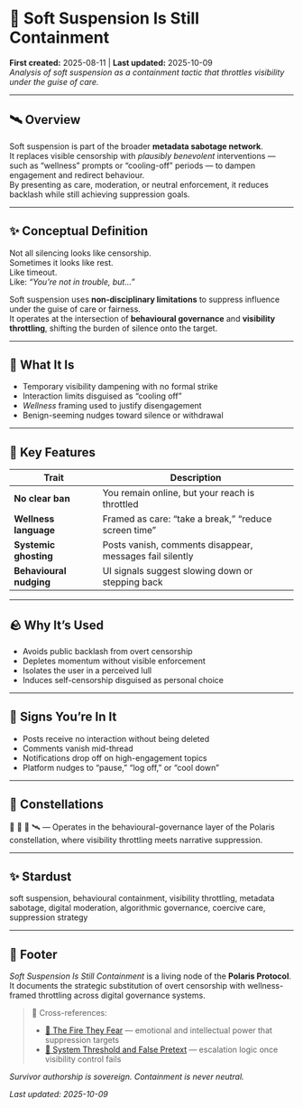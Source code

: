 # 🧨 Soft Suspension Is Still Containment  
**First created:** 2025-08-11 | **Last updated:** 2025-10-09  
*Analysis of soft suspension as a containment tactic that throttles visibility under the guise of care.*

---

## 🛰️ Overview  

Soft suspension is part of the broader **metadata sabotage network**.  
It replaces visible censorship with *plausibly benevolent* interventions — such as “wellness” prompts or “cooling-off” periods — to dampen engagement and redirect behaviour.  
By presenting as care, moderation, or neutral enforcement, it reduces backlash while still achieving suppression goals.  

---

## ✨ Conceptual Definition  

Not all silencing looks like censorship.  
Sometimes it looks like rest.  
Like timeout.  
Like: *“You’re not in trouble, but...”*  

Soft suspension uses **non-disciplinary limitations** to suppress influence under the guise of care or fairness.  
It operates at the intersection of **behavioural governance** and **visibility throttling**, shifting the burden of silence onto the target.  

---

## 🪼 What It Is  

- Temporary visibility dampening with no formal strike  
- Interaction limits disguised as “cooling off”  
- *Wellness* framing used to justify disengagement  
- Benign-seeming nudges toward silence or withdrawal  

---

## 🧠 Key Features  

| Trait | Description |
|-------|-------------|
| **No clear ban** | You remain online, but your reach is throttled |
| **Wellness language** | Framed as care: “take a break,” “reduce screen time” |
| **Systemic ghosting** | Posts vanish, comments disappear, messages fail silently |
| **Behavioural nudging** | UI signals suggest slowing down or stepping back |

---

## 🪨 Why It’s Used  

- Avoids public backlash from overt censorship  
- Depletes momentum without visible enforcement  
- Isolates the user in a perceived lull  
- Induces self-censorship disguised as personal choice  

---

## 📡 Signs You’re In It  

- Posts receive no interaction without being deleted  
- Comments vanish mid-thread  
- Notifications drop off on high-engagement topics  
- Platform nudges to “pause,” “log off,” or “cool down”  

---

## 🌌 Constellations  

🧨 🧠 🔮 🛰️ — Operates in the behavioural-governance layer of the Polaris constellation, where visibility throttling meets narrative suppression.  

---

## ✨ Stardust  

soft suspension, behavioural containment, visibility throttling, metadata sabotage, digital moderation, algorithmic governance, coercive care, suppression strategy  

---

## 🏮 Footer  

*Soft Suspension Is Still Containment* is a living node of the **Polaris Protocol**.  
It documents the strategic substitution of overt censorship with wellness-framed throttling across digital governance systems.  

> 📡 Cross-references:
> 
> - [🧨 The Fire They Fear](./🧨_the_fire_they_fear.md) — emotional and intellectual power that suppression targets  
> - [🔴 System Threshold and False Pretext](./🔴_system_threshold_and_false_pretext.md) — escalation logic once visibility control fails  

*Survivor authorship is sovereign. Containment is never neutral.*  

_Last updated: 2025-10-09_
